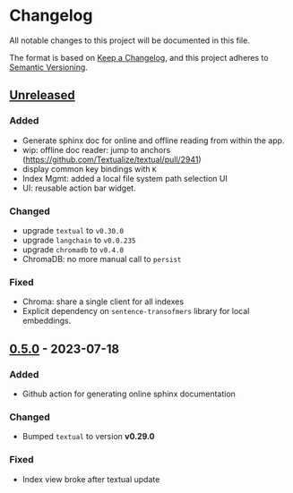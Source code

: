 # Changelog

All notable changes to this project will be documented in this file.

The format is based on [Keep a Changelog](https://keepachangelog.com/en/1.1.0/),
and this project adheres to [Semantic Versioning](https://semver.org/spec/v2.0.0.html).

## [Unreleased]

### Added

- Generate sphinx doc for online and offline reading from within the app. 
- wip: offline doc reader: jump to anchors (https://github.com/Textualize/textual/pull/2941)
- display common key bindings with `K` 
- Index Mgmt: added a local file system path selection UI
- UI: reusable action bar widget.

### Changed

- upgrade `textual` to `v0.30.0`
- upgrade `langchain` to `v0.0.235`
- upgrade `chromadb` to `v0.4.0`
- ChromaDB: no more manual call to `persist`

### Fixed

- Chroma: share a single client for all indexes
- Explicit dependency on `sentence-transofmers` library for local embeddings.

## [0.5.0] - 2023-07-18

### Added

- Github action for generating online sphinx documentation 

### Changed

- Bumped `textual` to version **v0.29.0**

### Fixed

- Index view broke after textual update

[unreleased]: https://github.com/blob42/Instrukt/compare/v0.5.0...HEAD
[0.5.0]: https://github.com/blob42/Instrukt/compare/v0.4.0...v0.5.0
